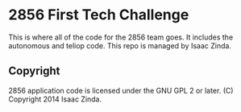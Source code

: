 # 2856 First Tech Challenge

This is where all of the code for the 2856 team goes. It includes the autonomous and teliop code. This repo is managed by Isaac Zinda.

## Copyright

2856 application code is licensed under the GNU GPL 2 or later. (C) Copyright 2014 Isaac Zinda.
